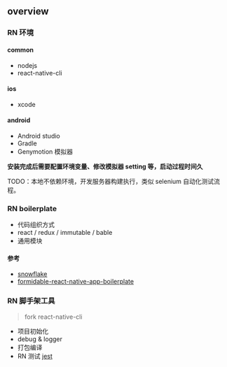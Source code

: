 ## overview 

### RN 环境

#### common

+ nodejs
+ react-native-cli

#### ios

+ xcode

#### android

+ Android studio
+ Gradle
+ Genymotion 模拟器

**安装完成后需要配置环境变量、修改模拟器 setting 等，启动过程时间久**

TODO：本地不依赖环境，开发服务器构建执行，类似 selenium 自动化测试流程。

### RN boilerplate

+ 代码组织方式
+ react / redux / immutable / bable
+ 通用模块

#### 参考
+ [snowflake](https://github.com/bartonhammond/snowflake)
+ [formidable-react-native-app-boilerplate](https://github.com/FormidableLabs/formidable-react-native-app-boilerplate)

### RN 脚手架工具

> fork react-native-cli

+ 项目初始化
+ debug & logger
+ 打包编译
+ RN 测试 [jest](https://facebook.github.io/jest/docs/tutorial-react-native.html#content)
